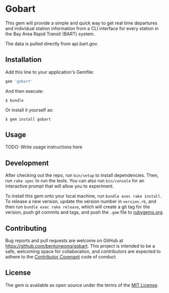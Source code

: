# Gobart

This gem will provide a simple and quick way to get real time departures and individual station information from a CLI interface for every station in the Bay Area Rapid Transit (BART) system.

The data is pulled directly from api.bart.gov.

## Installation

Add this line to your application's Gemfile:

```ruby
gem 'gobart'
```

And then execute:

    $ bundle

Or install it yourself as:

    $ gem install gobart

## Usage

TODO: Write usage instructions here

## Development

After checking out the repo, run `bin/setup` to install dependencies. Then, run `rake spec` to run the tests. You can also run `bin/console` for an interactive prompt that will allow you to experiment.

To install this gem onto your local machine, run `bundle exec rake install`. To release a new version, update the version number in `version.rb`, and then run `bundle exec rake release`, which will create a git tag for the version, push git commits and tags, and push the `.gem` file to [rubygems.org](https://rubygems.org).

## Contributing

Bug reports and pull requests are welcome on GitHub at https://github.com/bentonwong/gobart. This project is intended to be a safe, welcoming space for collaboration, and contributors are expected to adhere to the [Contributor Covenant](http://contributor-covenant.org) code of conduct.


## License

The gem is available as open source under the terms of the [MIT License](http://opensource.org/licenses/MIT).
